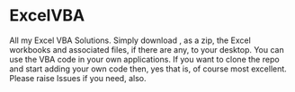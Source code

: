# ExcelVBA
All my Excel VBA Solutions. Simply download , as a zip, the Excel workbooks and associated files, if there are any, to your desktop. You can use the VBA code in your own applications. If you want to clone the repo and start adding your own code then, yes that is, of course most excellent. Please raise Issues if you need, also.
